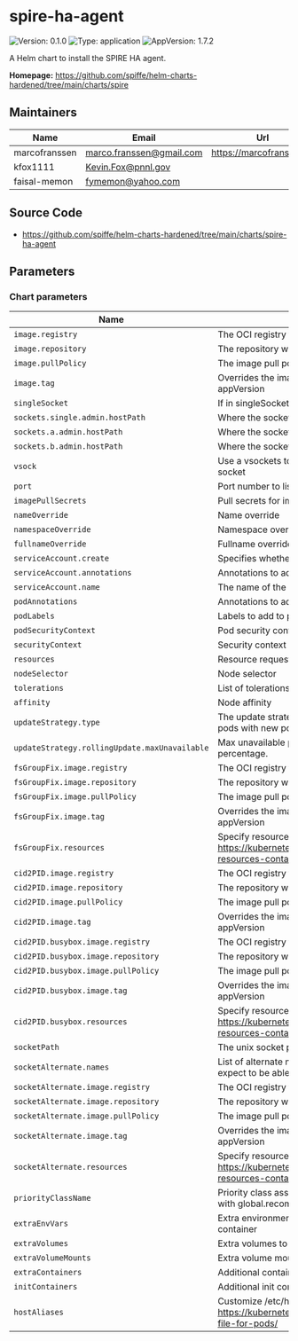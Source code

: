 # spire-ha-agent

![Version: 0.1.0](https://img.shields.io/badge/Version-0.1.0-informational?style=flat-square) ![Type: application](https://img.shields.io/badge/Type-application-informational?style=flat-square) ![AppVersion: 1.7.2](https://img.shields.io/badge/AppVersion-1.7.2-informational?style=flat-square)

A Helm chart to install the SPIRE HA agent.

**Homepage:** <https://github.com/spiffe/helm-charts-hardened/tree/main/charts/spire>

## Maintainers

| Name | Email | Url |
| ---- | ------ | --- |
| marcofranssen | <marco.franssen@gmail.com> | <https://marcofranssen.nl> |
| kfox1111 | <Kevin.Fox@pnnl.gov> |  |
| faisal-memon | <fymemon@yahoo.com> |  |

## Source Code

* <https://github.com/spiffe/helm-charts-hardened/tree/main/charts/spire-ha-agent>

<!-- The parameters section is generated using helm-docs.sh and should not be edited by hand. -->

## Parameters

### Chart parameters

| Name                                          | Description                                                                                                         | Value                                                                            |
| --------------------------------------------- | ------------------------------------------------------------------------------------------------------------------- | -------------------------------------------------------------------------------- |
| `image.registry`                              | The OCI registry to pull the image from                                                                             | `ghcr.io`                                                                        |
| `image.repository`                            | The repository within the registry                                                                                  | `spiffe/spire-ha-agent`                                                          |
| `image.pullPolicy`                            | The image pull policy                                                                                               | `IfNotPresent`                                                                   |
| `image.tag`                                   | Overrides the image tag whose default is the chart appVersion                                                       | `""`                                                                             |
| `singleSocket`                                | If in singleSocket mode, only one driver is used                                                                    | `false`                                                                          |
| `sockets.single.admin.hostPath`               | Where the sockets are on disk when in single socket mode                                                            | `/var/run/spire/agent/sockets/main/csi.spiffe.io/admin`                          |
| `sockets.a.admin.hostPath`                    | Where the sockets are on disk                                                                                       | `/var/run/spire/agent/sockets/a/csi.spiffe.io/admin`                             |
| `sockets.b.admin.hostPath`                    | Where the sockets are on disk                                                                                       | `/var/run/spire/agent/sockets/b/csi.spiffe.io/admin`                             |
| `vsock`                                       | Use a vsockets to expose the service rather then a unix socket                                                      | `false`                                                                          |
| `port`                                        | Port number to listen on                                                                                            | `999`                                                                            |
| `imagePullSecrets`                            | Pull secrets for images                                                                                             | `[]`                                                                             |
| `nameOverride`                                | Name override                                                                                                       | `""`                                                                             |
| `namespaceOverride`                           | Namespace override                                                                                                  | `""`                                                                             |
| `fullnameOverride`                            | Fullname override                                                                                                   | `""`                                                                             |
| `serviceAccount.create`                       | Specifies whether a service account should be created                                                               | `true`                                                                           |
| `serviceAccount.annotations`                  | Annotations to add to the service account                                                                           | `{}`                                                                             |
| `serviceAccount.name`                         | The name of the service account to use.                                                                             | `""`                                                                             |
| `podAnnotations`                              | Annotations to add to pods                                                                                          | `{}`                                                                             |
| `podLabels`                                   | Labels to add to pods                                                                                               | `{}`                                                                             |
| `podSecurityContext`                          | Pod security context                                                                                                | `{}`                                                                             |
| `securityContext`                             | Security context                                                                                                    | `{}`                                                                             |
| `resources`                                   | Resource requests and limits                                                                                        | `{}`                                                                             |
| `nodeSelector`                                | Node selector                                                                                                       | `{}`                                                                             |
| `tolerations`                                 | List of tolerations                                                                                                 | `[]`                                                                             |
| `affinity`                                    | Node affinity                                                                                                       | `{}`                                                                             |
| `updateStrategy.type`                         | The update strategy to use to replace existing DaemonSet pods with new pods. Can be RollingUpdate or OnDelete.      | `RollingUpdate`                                                                  |
| `updateStrategy.rollingUpdate.maxUnavailable` | Max unavailable pods during update. Can be a number or a percentage.                                                | `1`                                                                              |
| `fsGroupFix.image.registry`                   | The OCI registry to pull the image from                                                                             | `cgr.dev`                                                                        |
| `fsGroupFix.image.repository`                 | The repository within the registry                                                                                  | `chainguard/bash`                                                                |
| `fsGroupFix.image.pullPolicy`                 | The image pull policy                                                                                               | `Always`                                                                         |
| `fsGroupFix.image.tag`                        | Overrides the image tag whose default is the chart appVersion                                                       | `latest@sha256:e16830b0cc7e9e3258588fbcb82714ee67d9043221632832d7504080151bb1d2` |
| `fsGroupFix.resources`                        | Specify resource needs as per https://kubernetes.io/docs/concepts/configuration/manage-resources-containers/        | `{}`                                                                             |
| `cid2PID.image.registry`                      | The OCI registry to pull the image from                                                                             | `ghcr.io`                                                                        |
| `cid2PID.image.repository`                    | The repository within the registry                                                                                  | `kfox1111/cid2pid`                                                               |
| `cid2PID.image.pullPolicy`                    | The image pull policy                                                                                               | `Always`                                                                         |
| `cid2PID.image.tag`                           | Overrides the image tag whose default is the chart appVersion                                                       | `v0.0.3`                                                                         |
| `cid2PID.busybox.image.registry`              | The OCI registry to pull the image from                                                                             | `docker.io`                                                                      |
| `cid2PID.busybox.image.repository`            | The repository within the registry                                                                                  | `library/busybox`                                                                |
| `cid2PID.busybox.image.pullPolicy`            | The image pull policy                                                                                               | `IfNotPresent`                                                                   |
| `cid2PID.busybox.image.tag`                   | Overrides the image tag whose default is the chart appVersion                                                       | `1.36.1-uclibc`                                                                  |
| `cid2PID.busybox.resources`                   | Specify resource needs as per https://kubernetes.io/docs/concepts/configuration/manage-resources-containers/        | `{}`                                                                             |
| `socketPath`                                  | The unix socket path to the spire-agent                                                                             | `/run/spire/agent-sockets/spire-agent.sock`                                      |
| `socketAlternate.names`                       | List of alternate names for the socket that workloads might expect to be able to access in the driver mount.        | `["socket","spire-agent.sock","api.sock"]`                                       |
| `socketAlternate.image.registry`              | The OCI registry to pull the image from                                                                             | `cgr.dev`                                                                        |
| `socketAlternate.image.repository`            | The repository within the registry                                                                                  | `chainguard/bash`                                                                |
| `socketAlternate.image.pullPolicy`            | The image pull policy                                                                                               | `Always`                                                                         |
| `socketAlternate.image.tag`                   | Overrides the image tag whose default is the chart appVersion                                                       | `latest@sha256:e16830b0cc7e9e3258588fbcb82714ee67d9043221632832d7504080151bb1d2` |
| `socketAlternate.resources`                   | Specify resource needs as per https://kubernetes.io/docs/concepts/configuration/manage-resources-containers/        | `{}`                                                                             |
| `priorityClassName`                           | Priority class assigned to daemonset pods. Can be auto set with global.recommendations.priorityClassName.           | `""`                                                                             |
| `extraEnvVars`                                | Extra environment variables to be added to the Spire Agent container                                                | `[]`                                                                             |
| `extraVolumes`                                | Extra volumes to be mounted on Spire Agent pods                                                                     | `[]`                                                                             |
| `extraVolumeMounts`                           | Extra volume mounts for Spire Agent pods                                                                            | `[]`                                                                             |
| `extraContainers`                             | Additional containers to create with Spire Agent pods                                                               | `[]`                                                                             |
| `initContainers`                              | Additional init containers to create with Spire Agent pods                                                          | `[]`                                                                             |
| `hostAliases`                                 | Customize /etc/hosts file as described here https://kubernetes.io/docs/tasks/network/customize-hosts-file-for-pods/ | `[]`                                                                             |
